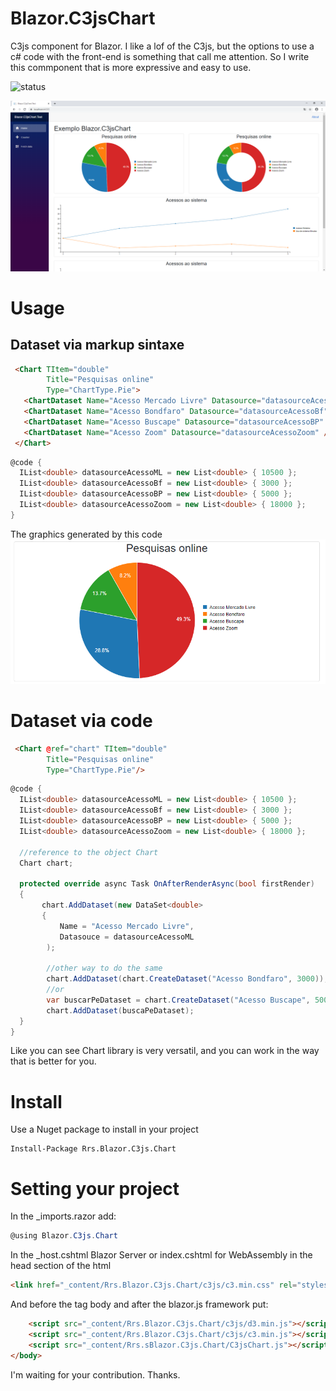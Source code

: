 # Blazor.C3jsChart
C3js component for Blazor.
I like a lof of the C3js, but the options to use a c# code with the front-end is something that call me attention.
So I write this commponent that is more expressive and easy to use.


![status](https://dev.azure.com/RRS-PRO/Blazor.Chart.C3js/_apis/build/status/Blazor.Chart.C3js-ASP.NET%20Core-CI)

![Blazor.C3jsChart](/assets/demo-blazor.c3jsChart.png)

# Usage
## Dataset via markup sintaxe
```html
 <Chart TItem="double"
        Title="Pesquisas online"
        Type="ChartType.Pie">
   <ChartDataset Name="Acesso Mercado Livre" Datasource="datasourceAcessoML" />
   <ChartDataset Name="Acesso Bondfaro" Datasource="datasourceAcessoBf" />
   <ChartDataset Name="Acesso Buscape" Datasource="datasourceAcessoBP" />
   <ChartDataset Name="Acesso Zoom" Datasource="datasourceAcessoZoom" />
 </Chart>
```
```cs
@code {
  IList<double> datasourceAcessoML = new List<double> { 10500 };
  IList<double> datasourceAcessoBf = new List<double> { 3000 };
  IList<double> datasourceAcessoBP = new List<double> { 5000 };
  IList<double> datasourceAcessoZoom = new List<double> { 18000 };
}
```

The graphics generated by this code 
![Blazor.C3jsChart](/assets/ChartPieExample.png)

# Dataset via code
```html
 <Chart @ref="chart" TItem="double"
        Title="Pesquisas online"
        Type="ChartType.Pie"/>
```
```cs
@code {
  IList<double> datasourceAcessoML = new List<double> { 10500 };
  IList<double> datasourceAcessoBf = new List<double> { 3000 };
  IList<double> datasourceAcessoBP = new List<double> { 5000 };
  IList<double> datasourceAcessoZoom = new List<double> { 18000 };
  
  //reference to the object Chart
  Chart chart;
  
  protected override async Task OnAfterRenderAsync(bool firstRender)
  {
       chart.AddDataset(new DataSet<double>
       {
           Name = "Acesso Mercado Livre",
           Datasouce = datasourceAcessoML  
        );
        
        //other way to do the same
        chart.AddDataset(chart.CreateDataset("Acesso Bondfaro", 3000));
        //or
        var buscarPeDataset = chart.CreateDataset("Acesso Buscape", 5000)
        chart.AddDataset(buscaPeDataset);
  }
}
```
Like you can see Chart library is very versatil, and you can work in the way that is better for you. 
# Install
Use a Nuget package to install in your project 
```
Install-Package Rrs.Blazor.C3js.Chart
```

# Setting your project

In the _imports.razor add: 
```cs
@using Blazor.C3js.Chart
```
In the _host.cshtml Blazor Server or index.cshtml for WebAssembly 
in the head section of the html
```html
<link href="_content/Rrs.Blazor.C3js.Chart/c3js/c3.min.css" rel="stylesheet" />
```
And before the tag body and after the blazor.js framework put: 
```html
    <script src="_content/Rrs.Blazor.C3js.Chart/c3js/d3.min.js"></script>
    <script src="_content/Rrs.Blazor.C3js.Chart/c3js/c3.min.js"></script>
    <script src="_content/Rrs.sBlazor.C3js.Chart/C3jsChart.js"></script>
</body>
```
I'm waiting for your contribution.
Thanks.
